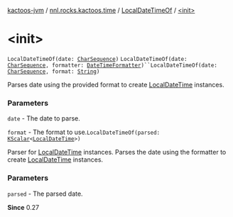 [kactoos-jvm](../../index.md) / [nnl.rocks.kactoos.time](../index.md) / [LocalDateTimeOf](index.md) / [&lt;init&gt;](./-init-.md)

# &lt;init&gt;

`LocalDateTimeOf(date: `[`CharSequence`](https://kotlinlang.org/api/latest/jvm/stdlib/kotlin/-char-sequence/index.html)`)`
`LocalDateTimeOf(date: `[`CharSequence`](https://kotlinlang.org/api/latest/jvm/stdlib/kotlin/-char-sequence/index.html)`, formatter: `[`DateTimeFormatter`](http://docs.oracle.com/javase/8/docs/api/java/time/format/DateTimeFormatter.html)`)``LocalDateTimeOf(date: `[`CharSequence`](https://kotlinlang.org/api/latest/jvm/stdlib/kotlin/-char-sequence/index.html)`, format: `[`String`](https://kotlinlang.org/api/latest/jvm/stdlib/kotlin/-string/index.html)`)`

Parses date using the provided format to create
[LocalDateTime](http://docs.oracle.com/javase/8/docs/api/java/time/LocalDateTime.html) instances.

### Parameters

`date` - The date to parse.

`format` - The format to use.`LocalDateTimeOf(parsed: `[`KScalar`](../../nnl.rocks.kactoos/-k-scalar.md)`<`[`LocalDateTime`](http://docs.oracle.com/javase/8/docs/api/java/time/LocalDateTime.html)`>)`

Parser for [LocalDateTime](http://docs.oracle.com/javase/8/docs/api/java/time/LocalDateTime.html) instances.
Parses the date using the formatter to create
[LocalDateTime](http://docs.oracle.com/javase/8/docs/api/java/time/LocalDateTime.html) instances.

### Parameters

`parsed` - The parsed date.

**Since**
0.27

